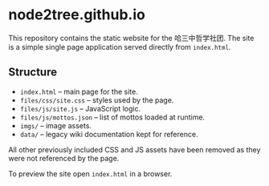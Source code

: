 # node2tree.github.io

This repository contains the static website for the 哈三中哲学社团. The site is a simple single page application served directly from `index.html`.

## Structure

- `index.html` – main page for the site.
- `files/css/site.css` – styles used by the page.
- `files/js/site.js` – JavaScript logic.
- `files/js/mottos.json` – list of mottos loaded at runtime.
- `imgs/` – image assets.
- `data/` – legacy wiki documentation kept for reference.

All other previously included CSS and JS assets have been removed as they were not referenced by the page.

To preview the site open `index.html` in a browser.
